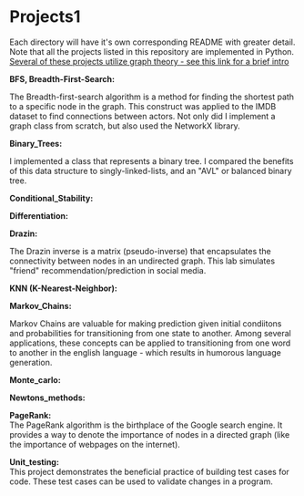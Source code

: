 # Projects1 

Each directory will have it's own corresponding README with greater detail. <br>
Note that all the projects listed in this repository are implemented in Python. <br>
[Several of these projects utilize graph theory - see this link for a brief intro](https://en.wikipedia.org/wiki/Graph_theory)

**BFS, Breadth-First-Search:** <br>
 
The Breadth-first-search algorithm is a method for finding the shortest path to a specific node in the graph. This construct was applied to the IMDB dataset to find connections between actors. Not only did I implement a graph class from scratch, but also used the NetworkX library. <br>

**Binary_Trees:** <br>

I implemented a class that represents a binary tree. I compared the benefits of this data structure to singly-linked-lists, and an "AVL" or balanced binary tree. <br>

**Conditional_Stability:** <br> 



**Differentiation:** <br>

**Drazin:** <br> 

The Drazin inverse is a matrix (pseudo-inverse) that encapsulates the connectivity between nodes in an undirected graph. This lab simulates "friend" recommendation/prediction in social media. 

**KNN (K-Nearest-Neighbor):** <br>

**Markov_Chains:** <br>

Markov Chains are valuable for making prediction given initial condiitons and probabilities for transitioning from one state to another. Among several applications, these concepts can be applied to transitioning from one word to another in the english language - which results in humorous language generation. <br>

**Monte_carlo:** <br>

**Newtons_methods:** <br>

**PageRank:** <br> The PageRank algorithm is the birthplace of the Google search engine. It provides a way to denote the importance of nodes in a directed graph (like the importance of webpages on the internet). 

**Unit_testing:** <br> This project demonstrates the beneficial practice of building test cases for code. These test cases can be used to validate changes in a program. 
